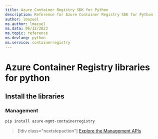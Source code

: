 ```yaml
---
title: Azure Container Registry SDK for Python
description: Reference for Azure Container Registry SDK for Python
author: lmazuel
ms.author: lmazuel
ms.data: 06/12/2023
ms.topic: reference
ms.devlang: python
ms.service: containerregistry
---
```

# Azure Container Registry libraries for python

## Install the libraries


### Management

```bash
pip install azure-mgmt-containerregistry
```
> [!div class="nextstepaction"]
> [Explore the Management APIs](/python/api/overview/azure/containerregistry/management)